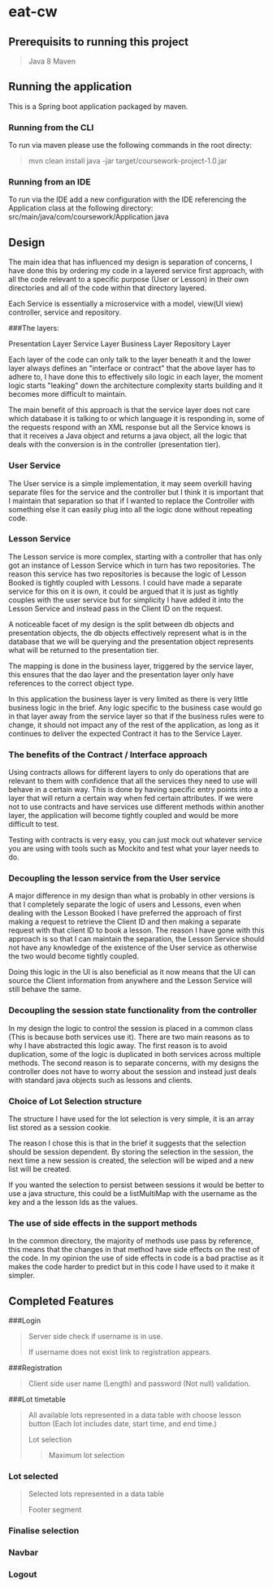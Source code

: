 # eat-cw

## Prerequisits to running this project
> Java 8
> Maven 

## Running the application

This is a Spring boot application packaged by maven.


### Running from the CLI

To run via maven please use the following commands in the root directy:

> mvn clean install 
> java -jar target/coursework-project-1.0.jar

### Running from an IDE

To run via the IDE add a new configuration with the IDE referencing the Application class 
at the following directory: src/main/java/com/coursework/Application.java


## Design

The main idea that has influenced my design is separation of concerns, I have done this by ordering my code in a layered service first approach, 
with all the code relevant to a specific purpose (User or Lesson) in their own directories and all of the code within that directory layered. 

Each Service is essentially a microservice with a model, view(UI view) controller, service and repository.


###The layers:

Presentation Layer
Service Layer
Business Layer
Repository Layer

Each layer of the code can only talk to the layer beneath it and the lower layer always defines an "interface or contract"
that the above layer has to adhere to, I have done this to effectively silo logic in each layer, the moment logic starts "leaking" down the 
architecture complexity starts building and it becomes more difficult to maintain.

The main benefit of this approach is that the service layer does not care which database it is talking to or which language it
is responding in, some of the requests respond with an XML response but all the Service knows is that it receives a Java 
object and returns a java object, all the logic that deals with the conversion is in the controller (presentation tier).


### User Service

The User service is a simple implementation, it may seem overkill having separate files for the service and the controller 
but I think it is important that I maintain that separation so that 
if I wanted to replace the Controller with something else it can easily plug into all the logic done without repeating code.


### Lesson Service

The Lesson service is more complex, starting with a controller that has only got an instance of Lesson Service which in turn has two repositories.
The reason this service has two repositories is because the logic of Lesson Booked is tightly coupled with Lessons.
I could have made a separate service for this on it is own, it could be argued that it is just as tightly couples with the user service but for simplicity
I have added it into the Lesson Service and instead pass in the Client ID on the request.

A noticeable facet of my design is the split between db objects and presentation objects, the db objects effectively represent what is in the 
database that we will be querying and the presentation object represents what will be returned to the presentation tier. 

The mapping is done in the business layer, triggered by the service layer, this ensures that the dao layer and the presentation layer
only have references to the correct object type.
 
In this application the business layer is very limited as there is very little business logic 
in the brief. Any logic specific to the business case would go in that layer away from the service layer so that if 
the business rules were to change, it should not impact any of the rest of the application, as long as it continues to 
deliver the expected Contract it has to the Service Layer.

### The benefits of the Contract / Interface approach

Using contracts allows for different layers to only do operations that are relevant to them with confidence that all the 
services they need to use will behave in a certain way. This is done by having specific entry points into a layer that will return a certain way when fed certain attributes.
If we were not to use contracts and have services use different methods within another layer, the application will become tightly coupled
and would be more difficult to test.

Testing with contracts is very easy, you can just mock out whatever service you are using with tools such as Mockito and 
test what your layer needs to do.

### Decoupling the lesson service from the User service

A major difference in my design than what is probably in other versions is that I completely separate the logic of users and Lessons,
even when dealing with the Lesson Booked I have preferred the approach of first making a request to retrieve the Client ID 
and then making a separate request with that client ID to book a lesson. The reason I have gone with this approach is so that 
I can maintain the separation, the Lesson Service should not have any knowledge of the existence of the User service as otherwise the two would 
become tightly coupled.

Doing this logic in the UI is also beneficial as it now means that the UI can source the Client information from anywhere and 
the Lesson Service will still behave the same.

### Decoupling the session state functionality from the controller

In my design the logic to control the session is placed in a common class (This is because both services use it).
There are two main reasons as to why I have abstracted this logic away. The first reason is to avoid duplication, some of 
the logic is duplicated in both services across multiple methods. The second reason is to separate concerns, with my designs
the controller does not have to worry about the session and instead just deals with standard java objects such as lessons 
and clients.

### Choice of Lot Selection structure

The structure I have used for the lot selection is very simple, it is an array list stored as a session cookie.

The reason I chose this is that in the brief it suggests that the selection should be session dependent.
By storing the selection in the session, the next time a new session is created, the selection will be wiped and
a new list will be created. 

If you wanted the selection to persist between sessions it would be better to use a java structure, this
could be a listMultiMap with the username as the key and a the lesson Ids as the values.


### The use of side effects in the support methods

In the common directory, the majority of methods use pass by reference, this means that the changes in that method
have side effects on the rest of the code. In my opinion the use of side effects in code is a bad practise as it 
makes the code harder to predict but in this code I have used to it make it simpler.

## Completed Features 

###Login

> Server side check if username is in use.
> 
> If username does not exist link to registration appears.

###Registration
> Client side user name (Length) and password (Not null) validation.


###Lot timetable
> All available lots represented in a data table with choose lesson button (Each lot includes date, start time, and end time.)
> 
>Lot selection
>
>>Maximum lot selection 

### Lot selected
>
> Selected lots represented in a data table
>
> Footer segment


### Finalise selection

### Navbar

### Logout
